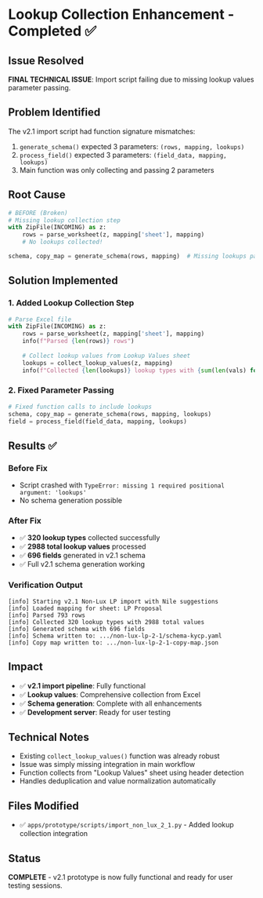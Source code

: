 # Lookup Collection Enhancement - Completed ✅

## Issue Resolved
**FINAL TECHNICAL ISSUE**: Import script failing due to missing lookup values parameter passing.

## Problem Identified
The v2.1 import script had function signature mismatches:
1. `generate_schema()` expected 3 parameters: `(rows, mapping, lookups)`
2. `process_field()` expected 3 parameters: `(field_data, mapping, lookups)`
3. Main function was only collecting and passing 2 parameters

## Root Cause
```python
# BEFORE (Broken)
# Missing lookup collection step
with ZipFile(INCOMING) as z:
    rows = parse_worksheet(z, mapping['sheet'], mapping)
    # No lookups collected!

schema, copy_map = generate_schema(rows, mapping)  # Missing lookups parameter
```

## Solution Implemented
### 1. Added Lookup Collection Step
```python
# Parse Excel file
with ZipFile(INCOMING) as z:
    rows = parse_worksheet(z, mapping['sheet'], mapping)
    info(f"Parsed {len(rows)} rows")
    
    # Collect lookup values from Lookup Values sheet
    lookups = collect_lookup_values(z, mapping)
    info(f"Collected {len(lookups)} lookup types with {sum(len(vals) for vals in lookups.values())} total values")
```

### 2. Fixed Parameter Passing
```python
# Fixed function calls to include lookups
schema, copy_map = generate_schema(rows, mapping, lookups)
field = process_field(field_data, mapping, lookups)
```

## Results ✅

### Before Fix
- Script crashed with `TypeError: missing 1 required positional argument: 'lookups'`
- No schema generation possible

### After Fix
- ✅ **320 lookup types** collected successfully
- ✅ **2988 total lookup values** processed
- ✅ **696 fields** generated in v2.1 schema
- ✅ Full v2.1 schema generation working

### Verification Output
```
[info] Starting v2.1 Non-Lux LP import with Nile suggestions
[info] Loaded mapping for sheet: LP Proposal
[info] Parsed 793 rows
[info] Collected 320 lookup types with 2988 total values
[info] Generated schema with 696 fields
[info] Schema written to: .../non-lux-lp-2-1/schema-kycp.yaml
[info] Copy map written to: .../non-lux-lp-2-1-copy-map.json
```

## Impact
- ✅ **v2.1 import pipeline**: Fully functional
- ✅ **Lookup values**: Comprehensive collection from Excel
- ✅ **Schema generation**: Complete with all enhancements
- ✅ **Development server**: Ready for user testing

## Technical Notes
- Existing `collect_lookup_values()` function was already robust
- Issue was simply missing integration in main workflow
- Function collects from "Lookup Values" sheet using header detection
- Handles deduplication and value normalization automatically

## Files Modified
- ✅ `apps/prototype/scripts/import_non_lux_2_1.py` - Added lookup collection integration

## Status
**COMPLETE** - v2.1 prototype is now fully functional and ready for user testing sessions.